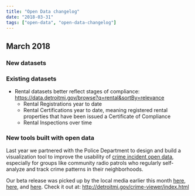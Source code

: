 ```yaml
---
title: "Open Data changelog"
date: "2018-03-31"
tags: ["open-data", "open-data-changelog"]
---
```


## March 2018

### New datasets



### Existing datasets

- Rental datasets better reflect stages of compliance: https://data.detroitmi.gov/browse?q=rental&sortBy=relevance
  - Rental Registrations year to date 
  - Rental Certifications year to date, meaning registered rental properties that have been issued a Certificate of Compliance 
  - Rental Inspections over time

### New tools built with open data

Last year we partnered with the Police Department to design and build a visualization tool to improve the usability of [crime incident open data](https://data.detroitmi.gov/Public-Safety/DPD-All-Crime-Incidents-December-6-2016-Present/6gdg-y3kf), especially for groups like community radio patrols who regularly self-analyze and track crime patterns in their neighborhoods.

Our beta release was picked up by the local media earlier this month [here](https://www.metrotimes.com/news-hits/archives/2018/03/06/this-interactive-map-allows-you-to-see-every-single-reported-crime-in-detroit), [here](http://www.fox2detroit.com/news/local-news/new-detroit-crime-map-shows-when-and-where-crimes-were-committed), and [here](https://www.freep.com/story/news/local/michigan/detroit/2018/03/05/map-crime-detroit-police/396387002/). Check it out at: http://detroitmi.gov/crime-viewer/index.html
